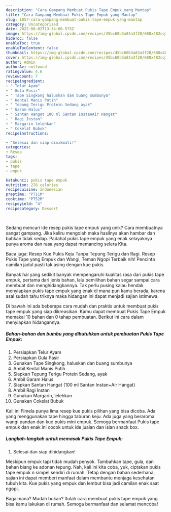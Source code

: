 ```yaml
---
description: "Cara Gampang Membuat Pukis Tape Empuk yang Mantap"
title: "Cara Gampang Membuat Pukis Tape Empuk yang Mantap"
slug: 1057-cara-gampang-membuat-pukis-tape-empuk-yang-mantap
category: Uncategorized
date: 2022-08-02T13:34:00.575Z
image: https://img-global.cpcdn.com/recipes/45bc60b3a83a3f28/680x482cq70/pukis-tape-empuk-foto-resep-utama.jpg
hideToc: false
enableToc: true
enableTocContent: false
thumbnail: https://img-global.cpcdn.com/recipes/45bc60b3a83a3f28/680x482cq70/pukis-tape-empuk-foto-resep-utama.jpg
cover: https://img-global.cpcdn.com/recipes/45bc60b3a83a3f28/680x482cq70/pukis-tape-empuk-foto-resep-utama.jpg
author: Admin
authorAv: notfound
ratingvalue: 4.6
reviewcount: 7
recipeingredient:
- " Telur Ayam"
- " Gula Pasir"
- " Tape Singkong haluskan dan buang sumbunya"
- " Kental Manis Putih"
- " Tepung Terigu Protein Sedang ayak"
- " Garam Halus"
- " Santan Hangat 100 ml Santan InstanAir Hangat"
- " Ragi Instan"
- " Margarin lelehkan"
- " Cokelat Bubuk"
recipeinstructions:

- "Selesai dan siap dinikmati!"
categories:
- Resep
tags:
- pukis
- tape
- empuk

katakunci: pukis tape empuk 
nutrition: 278 calories
recipecuisine: Indonesian
preptime: "PT11M"
cooktime: "PT52M"
recipeyield: "4"
recipecategory: Dessert

---
```





Sedang mencari ide resep pukis tape empuk yang unik? Cara membuatnya sangat gampang. Jika keliru mengolah maka hasilnya akan hambar dan bahkan tidak sedap. Padahal pukis tape empuk yang enak selayaknya punya aroma dan rasa yang dapat memancing selera Kita.





Baca juga: Resep Kue Pukis Keju Tanpa Tepung Terigu dan Ragi. Resep Pukis Tape yang Empuk dan Wangi, Teman Ngopi Terbaik nih! Pencinta camilan jadul pasti tak asing dengan kue pukis.

Banyak hal yang sedikit banyak mempengaruhi kualitas rasa dari pukis tape empuk, pertama dari jenis bahan, lalu pemilihan bahan segar sampai cara membuat dan menghidangkannya. Tak perlu pusing kalau hendak menyiapkan pukis tape empuk yang enak di mana pun kamu berada, karena asal sudah tahu triknya maka hidangan ini dapat menjadi sajian istimewa.






Di bawah ini ada beberapa cara mudah dan praktis untuk membuat pukis tape empuk yang siap dikreasikan. Kamu dapat membuat Pukis Tape Empuk memakai 10 bahan dan 0 tahap pembuatan. Berikut ini cara dalam menyiapkan hidangannya.

<!--inarticleads1-->

##### Bahan-bahan dan bumbu yang dibutuhkan untuk pembuatan Pukis Tape Empuk:

1. Persiapkan  Telur Ayam
1. Persiapkan  Gula Pasir
1. Gunakan  Tape Singkong, haluskan dan buang sumbunya
1. Ambil  Kental Manis Putih
1. Siapkan  Tepung Terigu Protein Sedang, ayak
1. Ambil  Garam Halus
1. Siapkan  Santan Hangat (100 ml Santan Instan+Air Hangat)
1. Ambil  Ragi Instan
1. Gunakan  Margarin, lelehkan
1. Gunakan  Cokelat Bubuk


Kali ini Fimela punya lima resep kue pukis pilihan yang bisa dicoba. Ada yang menggunakan tape hingga taburan keju. Ada juga yang beraroma wangi pandan dan kue pukis mini empuk. Semoga bermanfaat Pukis tape empuk dan enak ini cocok untuk ide jualan dan isian snack box. 

<!--inarticleads2-->

##### Langkah-langkah untuk memasak Pukis Tape Empuk:


1. Selesai dan siap dihidangkan!

Meskipun empuk tapi tidak mudah penyok. Tambahkan tape, gula, dan bahan biang ke adonan tepung. Nah, kali ini kita coba, yuk, ciptakan pukis tape empuk n simpel sendiri di rumah. Tetap dengan bahan sederhana, sajian ini dapat memberi manfaat dalam membantu menjaga kesehatan tubuh kita. Kue pukis yang empuk dan lembut bisa jadi camilan enak saat ngopi. 

Bagaimana? Mudah bukan? Itulah cara membuat pukis tape empuk yang bisa kamu lakukan di rumah. Semoga bermanfaat dan selamat mencoba!
